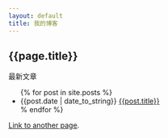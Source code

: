 ```yaml
---
layout: default
title: 我的博客
---
```


<h2>{{page.title}}</h2>
<p>最新文章</p>
<ul>
    {% for post in site.posts %}
        <li>{{post.date | date_to_string}} <a href="{{site.baseurl}}{{post.url}}">{{post.title}}</a></li>
    % endfor %}
</ul>


[Link to another page](another-page).